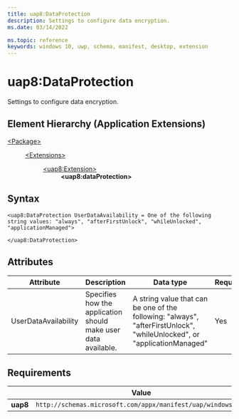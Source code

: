 ```yaml
---
title: uap8:DataProtection
description: Settings to configure data encryption.
ms.date: 03/14/2022

ms.topic: reference
keywords: windows 10, uwp, schema, manifest, desktop, extension 
---
```


# uap8:DataProtection

Settings to configure data encryption.

## Element Hierarchy (Application Extensions)
<dl>
<dt><a href="element-package.md">&lt;Package&gt;</a></dt>
<dd>
<dl>
<dt><a href="element-1-extensions.md">&lt;Extensions&gt;</a></dt>
<dd>
<dl>
<dt><a href="element-uap8-extension.md">&lt;uap8:Extension&gt;</a></dt>
<dd><b>&lt;uap8:dataProtection&gt;</b></dd>
</dl>
</dd>
</dl>
</dd>
</dl>

## Syntax
```syntax
<uap8:DataProtection UserDataAvailability = One of the following string values: "always", "afterFirstUnlock", "whileUnlocked", "applicationManaged">

</uap8:DataProtection>
```

## Attributes
| Attribute | Description | Data type | Required |
|-----------|-------------|-----------|----------|
| UserDataAvailability | Specifies how the application should make user data available. | A string value that can be one of the following: "always", "afterFirstUnlock", "whileUnlocked", or "applicationManaged" | Yes |



## Requirements
|   | Value |
|--|--|
| **uap8** | `http://schemas.microsoft.com/appx/manifest/uap/windows10/8` |